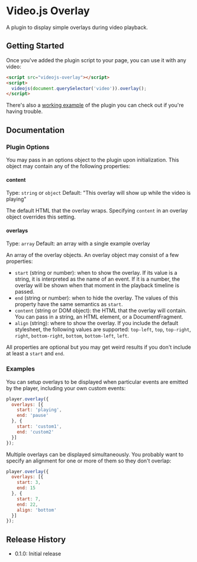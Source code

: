 # Video.js Overlay

A plugin to display simple overlays during video playback.

## Getting Started

Once you've added the plugin script to your page, you can use it with any video:

```html
<script src="videojs-overlay"></script>
<script>
  videojs(document.querySelector('video')).overlay();
</script>
```

There's also a [working example](example.html) of the plugin you can check out if you're having trouble.

## Documentation
### Plugin Options

You may pass in an options object to the plugin upon initialization. This
object may contain any of the following properties:

#### content
Type: `string` or `object`
Default: "This overlay will show up while the video is playing"

The default HTML that the overlay wraps. Specifying `content` in an overlay object overrides this setting.

#### overlays
Type: `array`
Default: an array with a single example overlay

An array of the overlay objects. An overlay object may consist of a few properties:

 - `start` (string or number): when to show the overlay. If its value is a string, it is interpreted as the name of an event. If it is a number, the overlay will be shown when that moment in the playback timeline is passed.
 - `end` (string or number): when to hide the overlay. The values of this property have the same semantics as `start`.
 - `content` (string or DOM object): the HTML that the overlay will contain. You can pass in a string, an HTML element, or a DocumentFragment.
 - `align` (string): where to show the overlay. If you include the default stylesheet, the following values are supported: `top-left`, `top`, `top-right`, `right`, `bottom-right`, `bottom`, `bottom-left`, `left`.

All properties are optional but you may get weird results if you don't include at least a `start` and `end`.

### Examples
You can setup overlays to be displayed when particular events are emitted by the player, including your own custom events:

```javascript
player.overlay({
  overlays: [{
    start: 'playing',
    end: 'pause'
  }, {
    start: 'custom1',
    end: 'custom2'
  }]
});
```

Multiple overlays can be displayed simultaneously. You probably want to specify an alignment for one or more of them so they don't overlap:

```javascript
player.overlay({
  overlays: [{
    start: 3,
    end: 15
  }, {
    start: 7,
    end: 22,
    align: 'bottom'
  }]
});
```

## Release History

 - 0.1.0: Initial release
